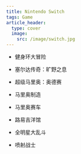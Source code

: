 ```yaml
---
title: Nintendo Switch
tags: Game
article_header:
  type: cover
  image:
    src: /image/switch.jpg
---
```


- 健身环大冒险[]({{site.url}}/image/ringfit.jpg)

- 塞尔达传奇：旷野之息

- 超级马里奥：奥德赛

- 马里奥制造

- 马里奥赛车

- 路易吉洋馆

- 全明星大乱斗

- 喷射战士
